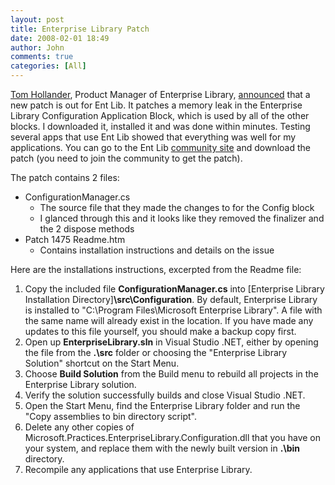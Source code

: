 ```yaml
---
layout: post
title: Enterprise Library Patch
date: 2008-02-01 18:49
author: John
comments: true
categories: [All]
---
```

<p><a href="http://blogs.msdn.com/tomholl/default.aspx">Tom Hollander</a>, Product Manager of Enterprise Library, <a href="http://blogs.msdn.com/tomholl/archive/2005/04/08/406743.aspx">announced</a> that a new patch is out for Ent Lib. It patches a memory leak in the Enterprise Library Configuration Application Block, which is used by all of the other blocks. I downloaded it, installed it and was done within minutes. Testing several apps that use Ent Lib showed that everything was well for my applications. You can go to the Ent Lib <a href="http://workspaces.gotdotnet.com/entlib">community site</a>&nbsp;and download the patch (you need to join the community to get the patch). </p> <p>The patch contains 2 files:</p> <ul> <li>ConfigurationManager.cs <ul> <li>The source file that they made the changes to for the Config block</li> <li>I glanced through this and it looks like they removed the finalizer and the 2 dispose methods</li></ul> <li>Patch 1475 Readme.htm <ul> <li>Contains installation instructions and details on the issue</li></ul></li></ul> <p>Here are the installations instructions, excerpted from the Readme file:</p> <ol type="1"> <li>Copy the included file <b>ConfigurationManager.cs</b> into [Enterprise Library Installation Directory]<b>\src\Configuration</b>. By default, Enterprise Library is installed to "C:\Program Files\Microsoft Enterprise Library". A file with the same name will already exist in the location. If you have made any updates to this file yourself, you should make a backup copy first. <li>Open up <b>EnterpriseLibrary.sln</b> in Visual Studio .NET, either by opening the file from the <b>.\src</b> folder or choosing the "Enterprise Library Solution" shortcut on the Start Menu. <li>Choose <b>Build Solution</b> from the Build menu to rebuild all projects in the Enterprise Library solution. <li>Verify the solution successfully builds and close Visual Studio .NET. <li>Open the Start Menu, find the Enterprise Library folder and run the "Copy assemblies to bin directory script". <li>Delete any other copies of Microsoft.Practices.EnterpriseLibrary.Configuration.dll that you have on your system, and replace them with the newly built version in <b>.\bin</b> directory. <li>Recompile any applications that use Enterprise Library. </li></ol> <p>&nbsp;</p>

